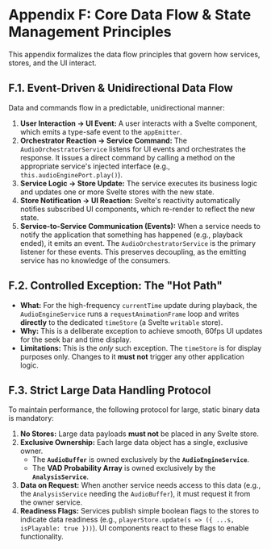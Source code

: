 [//]: # ( vibe-player-v3/docs/refactor-plan/appendix-f-data-flow.md )
# Appendix F: Core Data Flow & State Management Principles

This appendix formalizes the data flow principles that govern how services, stores, and the UI interact.

## F.1. Event-Driven & Unidirectional Data Flow

Data and commands flow in a predictable, unidirectional manner:

1.  **User Interaction -> UI Event:** A user interacts with a Svelte component, which emits a type-safe event to the `appEmitter`.
2.  **Orchestrator Reaction -> Service Command:** The `AudioOrchestratorService` listens for UI events and orchestrates the response. It issues a direct command by calling a method on the appropriate service's injected interface (e.g., `this.audioEnginePort.play()`).
3.  **Service Logic -> Store Update:** The service executes its business logic and updates one or more Svelte stores with the new state.
4.  **Store Notification -> UI Reaction:** Svelte's reactivity automatically notifies subscribed UI components, which re-render to reflect the new state.
5.  **Service-to-Service Communication (Events):** When a service needs to notify the application that something has happened (e.g., playback ended), it emits an event. The `AudioOrchestratorService` is the primary listener for these events. This preserves decoupling, as the emitting service has no knowledge of the consumers.

## F.2. Controlled Exception: The "Hot Path"

* **What:** For the high-frequency `currentTime` update during playback, the `AudioEngineService` runs a
  `requestAnimationFrame` loop and writes **directly** to the dedicated `timeStore` (a Svelte `writable` store).
* **Why:** This is a deliberate exception to achieve smooth, 60fps UI updates for the seek bar and time display.
* **Limitations:** This is the *only* such exception. The `timeStore` is for display purposes only. Changes to it **must
  not** trigger any other application logic.

## F.3. Strict Large Data Handling Protocol

To maintain performance, the following protocol for large, static binary data is mandatory:

1. **No Stores:** Large data payloads **must not** be placed in any Svelte store.
2. **Exclusive Ownership:** Each large data object has a single, exclusive owner.
    * The **`AudioBuffer`** is owned exclusively by the **`AudioEngineService`**.
    * The **VAD Probability Array** is owned exclusively by the **`AnalysisService`**.
3. **Data on Request:** When another service needs access to this data (e.g., the `AnalysisService` needing the
   `AudioBuffer`), it must request it from the owner service.
4. **Readiness Flags:** Services publish simple boolean flags to the stores to indicate data readiness (e.g.,
   `playerStore.update(s => ({ ...s, isPlayable: true }))`). UI components react to these flags to enable functionality.
